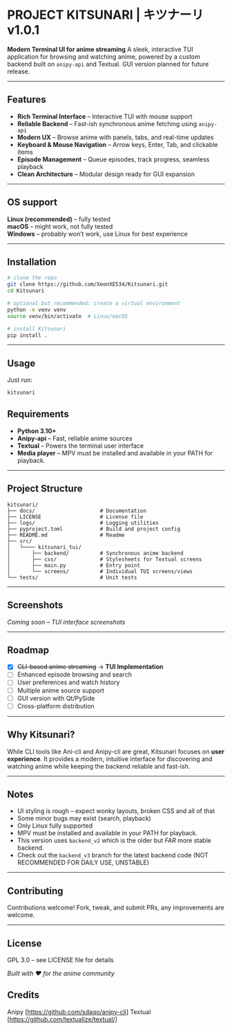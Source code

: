 # PROJECT KITSUNARI | キツナーリ v1.0.1

**Modern Terminal UI for anime streaming**
A sleek, interactive TUI application for browsing and watching anime, powered by a custom backend built on `anipy-api` and Textual.
GUI version planned for future release.

---

## Features

* **Rich Terminal Interface** – Interactive TUI with mouse support
* **Reliable Backend** – Fast-ish synchronous anime fetching using `anipy-api`
* **Modern UX** – Browse anime with panels, tabs, and real-time updates
* **Keyboard & Mouse Navigation** – Arrow keys, Enter, Tab, and clickable items
* **Episode Management** – Queue episodes, track progress, seamless playback
* **Clean Architecture** – Modular design ready for GUI expansion

---

## OS support
**Linux (recommended)** – fully tested  
**macOS** – might work, not fully tested  
**Windows** – probably won’t work, use Linux for best experience

---

## Installation

```bash
# clone the repo
git clone https://github.com/XeonXE534/Kitsunari.git
cd Kitsunari

# optional but recommended: create a virtual environment
python -m venv venv
source venv/bin/activate  # Linux/macOS

# install Kitsunari
pip install .
```

---

## Usage

Just run:

```bash
kitsunari
```

## Requirements

* **Python 3.10+**
* **Anipy-api** – Fast, reliable anime sources
* **Textual** – Powers the terminal user interface
* **Media player** – MPV must be installed and available in your PATH for playback.

---

## Project Structure

```
kitsunari/
├── docs/                     # Documentation
├── LICENSE                   # License file
├── logs/                     # Logging utilities
├── pyproject.toml            # Build and project config
├── README.md                 # Readme
├── src/
│   └──── kitsunari_tui/
│       ├── backend/          # Synchronous anime backend
│       ├── css/              # Stylesheets for Textual screens
│       ├── main.py           # Entry point
│       └── screens/          # Individual TUI screens/views
└── tests/                    # Unit tests

```

---

## Screenshots

*Coming soon – TUI interface screenshots*

---

## Roadmap

* [x] ~~CLI-based anime streaming~~ → **TUI Implementation**
* [ ] Enhanced episode browsing and search
* [ ] User preferences and watch history
* [ ] Multiple anime source support
* [ ] GUI version with Qt/PySide
* [ ] Cross-platform distribution

---

## Why Kitsunari?

While CLI tools like Ani-cli and Anipy-cli are great, Kitsunari focuses on **user experience**.
It provides a modern, intuitive interface for discovering and watching anime while keeping the backend reliable and fast-ish.

---

## Notes

- UI styling is rough – expect wonky layouts, broken CSS and all of that 
- Some minor bugs may exist (search, playback)  
- Only Linux fully supported 
- MPV must be installed and available in your PATH for playback.
- This version uses `backend_v2` which is the older but *FAR* more stable backend.
- Check out the `backend_v3` branch for the latest backend code (NOT RECOMMENDED FOR DAILY USE, UNSTABLE)

---

## Contributing

Contributions welcome!
Fork, tweak, and submit PRs, any improvements are welcome.

---

## License

GPL 3.0 – see LICENSE file for details

*Built with ❤️ for the anime community*

## Credits
Anipy [https://github.com/sdaqo/anipy-cli]
Textual [https://github.com/textualize/textual/]